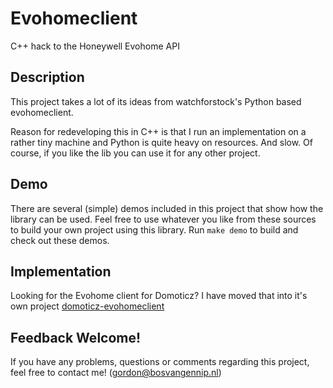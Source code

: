 # Evohomeclient

C++ hack to the Honeywell Evohome API

## Description

This project takes a lot of its ideas from watchforstock's Python based evohomeclient.

Reason for redeveloping this in C++ is that I run an implementation on a rather tiny machine and Python is quite heavy on resources. And slow. Of course, if you like the lib you can use it for any other project.

## Demo

There are several (simple) demos included in this project that show how the library can be used. Feel free to use whatever you like from these sources to build your own project using this library. Run ` make demo ` to build and check out these demos.

## Implementation

Looking for the Evohome client for Domoticz? I have moved that into it's own project [domoticz-evohomeclient](https://github.com/gordonb3/domoticz-evohomeclient)


## Feedback Welcome!

If you have any problems, questions or comments regarding this project, feel free to contact me! (gordon@bosvangennip.nl)

